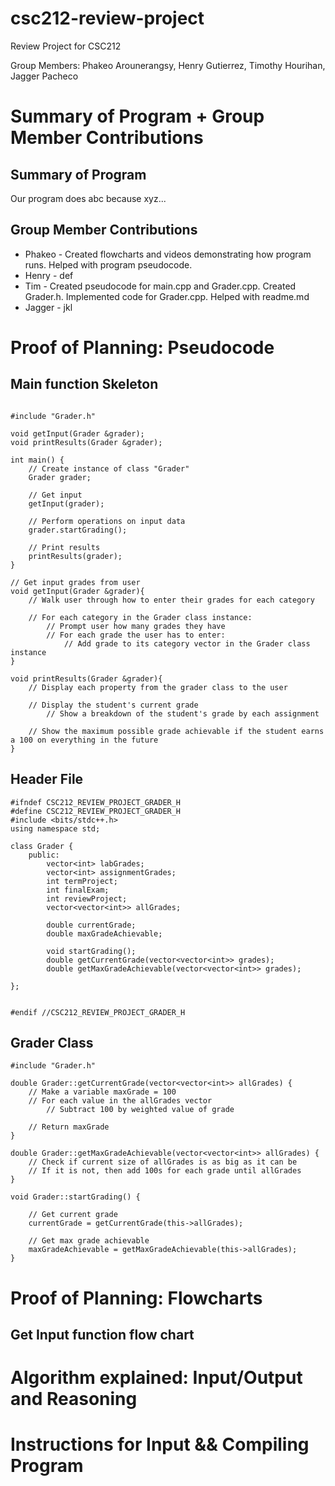 # csc212-review-project
Review Project for CSC212

Group Members: Phakeo Arounerangsy, Henry Gutierrez, Timothy Hourihan, Jagger Pacheco

# Summary of Program + Group Member Contributions
## Summary of Program
Our program does abc because xyz...

## Group Member Contributions
- Phakeo - Created flowcharts and videos demonstrating how program runs. Helped with program pseudocode. 
- Henry - def
- Tim - Created pseudocode for main.cpp and Grader.cpp. Created Grader.h. Implemented code for Grader.cpp. Helped with readme.md
- Jagger - jkl

# Proof of Planning: Pseudocode
## Main function Skeleton
```

#include "Grader.h"

void getInput(Grader &grader);
void printResults(Grader &grader);

int main() {
    // Create instance of class "Grader"
    Grader grader;

    // Get input
    getInput(grader);

    // Perform operations on input data
    grader.startGrading();

    // Print results
    printResults(grader);
}

// Get input grades from user
void getInput(Grader &grader){
    // Walk user through how to enter their grades for each category

    // For each category in the Grader class instance:
        // Prompt user how many grades they have
        // For each grade the user has to enter:
            // Add grade to its category vector in the Grader class instance
}

void printResults(Grader &grader){
    // Display each property from the grader class to the user

    // Display the student's current grade
        // Show a breakdown of the student's grade by each assignment

    // Show the maximum possible grade achievable if the student earns a 100 on everything in the future
}
```

## Header File

```
#ifndef CSC212_REVIEW_PROJECT_GRADER_H
#define CSC212_REVIEW_PROJECT_GRADER_H
#include <bits/stdc++.h>
using namespace std;

class Grader {
    public:
        vector<int> labGrades;
        vector<int> assignmentGrades;
        int termProject;
        int finalExam;
        int reviewProject;
        vector<vector<int>> allGrades;

        double currentGrade;
        double maxGradeAchievable;

        void startGrading();
        double getCurrentGrade(vector<vector<int>> grades);
        double getMaxGradeAchievable(vector<vector<int>> grades);

};


#endif //CSC212_REVIEW_PROJECT_GRADER_H
```
## Grader Class
```
#include "Grader.h"

double Grader::getCurrentGrade(vector<vector<int>> allGrades) {
    // Make a variable maxGrade = 100
    // For each value in the allGrades vector
        // Subtract 100 by weighted value of grade
        
    // Return maxGrade
}

double Grader::getMaxGradeAchievable(vector<vector<int>> allGrades) {
    // Check if current size of allGrades is as big as it can be
    // If it is not, then add 100s for each grade until allGrades
}

void Grader::startGrading() {
    
    // Get current grade
    currentGrade = getCurrentGrade(this->allGrades);
    
    // Get max grade achievable
    maxGradeAchievable = getMaxGradeAchievable(this->allGrades);
}
```

# Proof of Planning: Flowcharts
## Get Input function flow chart

# Algorithm explained: Input/Output and Reasoning

# Instructions for Input && Compiling Program



